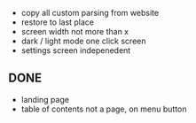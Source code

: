
- copy all custom parsing from website
- restore to last place
- screen width not more than x
- dark / light mode one click screen
- settings screen indepenedent
 
## DONE
- landing page
- table of contents not a page, on menu button
